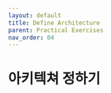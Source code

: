 ```yaml
---
layout: default
title: Define Architecture
parent: Practical Exercises
nav_order: 04
---
```


# 아키텍쳐 정하기

